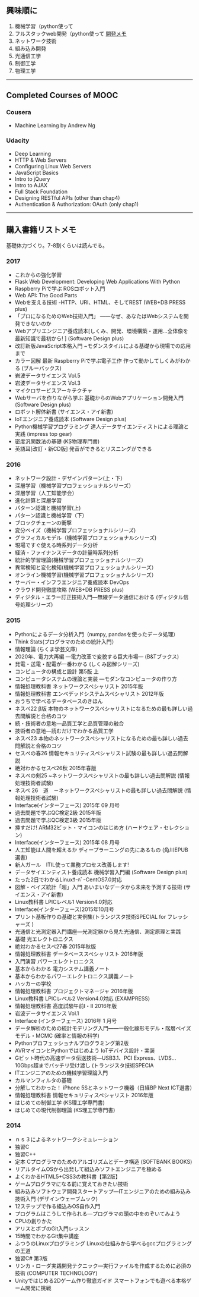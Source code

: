 ## 興味順に

1. 機械学習（python使って
2. フルスタックweb開発（python使って [開発メモ](http://msrks.readthedocs.io/en/latest/index.html)
3. ネットワーク技術
4. 組み込み開発
5. 光通信工学
6. 制御工学
7. 物理工学

---

## Completed Courses of MOOC

### Cousera

* Machine Learning by Andrew Ng

### Udacity

* Deep Learning
* HTTP & Web Servers
* Configuring Linux Web Servers
* JavaScript Basics
* Intro to jQuery
* Intro to AJAX
* Full Stack Foundation
* Designing RESTful APIs (other than chap4)
* Authentication & Authorization: OAuth (only chap1)

---

## 購入書籍リストメモ

基礎体力づくり。7-8割くらいは読んでる。

### 2017

* これからの強化学習
* Flask Web Development: Developing Web Applications With Python
* Raspberry Piで学ぶ ROSロボット入門
* Web API: The Good Parts
* Webを支える技術 -HTTP、URI、HTML、そしてREST (WEB+DB PRESS plus)
* 「プロになるためのWeb技術入門」 ――なぜ、あなたはWebシステムを開発できないのか
* Webアプリエンジニア養成読本[しくみ、開発、環境構築・運用…全体像を最新知識で最初から! ] (Software Design plus)
* 改訂新版JavaScript本格入門 ~モダンスタイルによる基礎から現場での応用まで
* カラー図解 最新 Raspberry Piで学ぶ電子工作 作って動かしてしくみがわかる (ブルーバックス)
* 岩波データサイエンス Vol.5
* 岩波データサイエンス Vol.3
* マイクロサービスアーキテクチャ
* Webサーバを作りながら学ぶ 基礎からのWebアプリケーション開発入門 (Software Design plus)
* ロボット解体新書 (サイエンス・アイ新書)
* IoTエンジニア養成読本 (Software Design plus)
* Python機械学習プログラミング 達人データサイエンティストによる理論と実践 (impress top gear)
* 密度汎関数法の基礎 (KS物理専門書)
* 英語耳[改訂・新CD版] 発音ができるとリスニングができる

### 2016

* ネットワーク設計・デザインパターン(上・下）
* 深層学習（機械学習プロフェッショナルシリーズ）
* 深層学習（人工知能学会）
* 進化計算と深層学習
* パターン認識と機械学習(上)
* パターン認識と機械学習（下）
* ブロックチェーンの衝撃
* 変分ベイズ（機械学習プロフェッショナルシリーズ)
* グラフィカルモデル（機械学習プロフェッショナルシリーズ)
* 現場ですぐ使える時系列データ分析
* 経済・ファイナンスデータの計量時系列分析
* 統計的学習理論(機械学習プロフェッショナルシリーズ）
* 異常検知と変化検知(機械学習プロフェッショナルシリーズ）
* オンライン機械学習(機械学習プロフェッショナルシリーズ）
* サーバー・インフラエンジニア養成読本 DevOps
* クラウド開発徹底攻略 (WEB+DB PRESS plus)
* ディジタル・エラー訂正技術入門―無線データ通信における (ディジタル信号処理シリーズ)

### 2015

* Pythonによるデータ分析入門（numpy, pandasを使ったデータ処理）
* Think Stats(プログラマのための統計入門）
* 情報理論 (ちくま学芸文庫)
* 2020年、電力大再編 ―電力改革で変貌する巨大市場― (B&Tブックス)
* 発電・送電・配電が一番わかる (しくみ図解シリーズ)
* コンピュータの構成と設計 第5版 上
* コンピュータシステムの理論と実装 ―モダンなコンピュータの作り方
* 情報処理教科書 ネットワークスペシャリスト 2015年版
* 情報処理教科書 エンベデッドシステムスペシャリスト 2012年版
* おうちで学べるデータベースのきほん
* ネスぺ22 β版 本物のネットワークスペシャリストになるための最も詳しい過去問解説と合格のコツ
* 続・技術者の意地―品質工学と品質管理の融合
* 技術者の意地―読むだけでわかる品質工学
* ネスぺ23 本物のネットワークスペシャリストになるための最も詳しい過去問解説と合格のコツ
* セスぺの春26 情報セキュリティスペシャリスト試験の最も詳しい過去問解説
* 絶対わかるセスペ26秋 2015年春版
* ネスぺの剣25 ~ネットワークスペシャリストの最も詳しい過去問解説 (情報処理技術者試験)
* ネスペ 26　道　－ネットワークスペシャリストの最も詳しい過去問解説 (情報処理技術者試験)
* Interface(インターフェース) 2015年 09 月号
* 過去問題で学ぶQC検定2級 2015年版
* 過去問題で学ぶQC検定3級 2015年版
* 挿すだけ! ARM32ビット・マイコンのはじめ方 (ハードウェア・セレクション)
* Interface(インターフェース) 2015年 08 月号
* 人工知能は人間を超えるか ディープラーニングの先にあるもの (角川EPUB選書)
* 新人ガール　ITIL使って業務プロセス改善します!
* データサイエンティスト養成読本 機械学習入門編 (Software Design plus)
* たった2日でわかるLinuxｻｰﾊﾞｰCentOS7.0対応
* 図解・ベイズ統計「超」入門 あいまいなデータから未来を予測する技術 (サイエンス・アイ新書)
* Linux教科書 LPICレベル1 Version4.0対応
* Interface(インターフェース)2015年10月号
* プリント基板作りの基礎と実例集(トランジスタ技術SPECIAL for フレッシャーズ )
* 光通信と光測定器入門講座―光測定器から見た光通信、測定原理と実践
* 基礎 光エレクトロニクス
* 絶対わかるセスペ27春 2015年秋版
* 情報処理教科書 データベーススペシャリスト 2016年版
* 入門演習 パワーエレクトロニクス
* 基本からわかる 電力システム講義ノート
* 基本からわかるパワーエレクトロニクス講義ノート
* ハッカーの学校
* 情報処理教科書 プロジェクトマネージャ 2016年版
* Linux教科書 LPICレベル2 Version4.0対応 (EXAMPRESS)
* 情報処理教科書 高度試験午前I・II 2016年版
* 岩波データサイエンス Vol.1
* Interface (インターフェース) 2016年 1 月号
* データ解析のための統計モデリング入門――一般化線形モデル・階層ベイズモデル・MCMC (確率と情報の科学)
* Pythonプロフェッショナルプログラミング第2版
* AVRマイコンとPythonではじめよう IoTデバイス設計・実装
* Gビット時代の高速データ伝送技術―USB3.1、PCI Express、LVDS…10Gbps超までバッチリ受け渡し (トランジスタ技術SPECIA
* ITエンジニアのための機械学習理論入門
* カルマンフィルタの基礎
* 分解してわかった！ iPhone 5Sとネットワーク機器（日経BP Next ICT選書）
* 情報処理教科書 情報セキュリティスペシャリスト 2016年版
* はじめての制御工学 (KS理工学専門書)
* はじめての現代制御理論 (KS理工学専門書)

### 2014

* ｎｓ３によるネットワークシミュレーション
* 独習C
* 独習C++
* 定本 Cプログラマのためのアルゴリズムとデータ構造 (SOFTBANK BOOKS)
* リアルタイムOSから出発して組込みソフトエンジニアを極める
* よくわかるHTML5+CSS3の教科書【第2版】
* ゲームプログラマになる前に覚えておきたい技術
* 組み込みソフトウェア開発スタートアップ―ITエンジニアのための組み込み技術入門 (デザインウェーブムック)
* 12ステップで作る組込みOS自作入門
* プログラムはこうして作られる―プログラマの頭の中をのぞいてみよう
* CPUの創りかた
* アリスとボブのGit入門レッスン
* 15時間でわかるGit集中講座
* ふつうのLinuxプログラミング Linuxの仕組みから学べるgccプログラミングの王道
* 独習C# 第3版
* リンカ・ローダ実践開発テクニック―実行ファイルを作成するために必須の技術 (COMPUTER TECHNOLOGY)
* Unityではじめる2Dゲーム作り徹底ガイド スマートフォンでも遊べる本格ゲーム開発に挑戦
